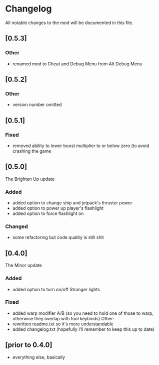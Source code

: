 ﻿# Changelog
All notable changes to the mod will be documented in this file.

## [0.5.3]

### Other
- renamed mod to Cheat and Debug Menu from Alt Debug Menu

## [0.5.2]

### Other
- version number omitted

## [0.5.1]

### Fixed
- removed ability to lower boost multiplier to or below zero (to avoid crashing the game

## [0.5.0]
The Brighten Up update

### Added
- added option to change ship and jetpack's thruster power
- added option to power up player's flashlight
- added option to force flashlight on

### Changed
- some refactoring but code quality is still shit

## [0.4.0]
The Minor update

### Added
- added option to turn on/off Stranger lights

### Fixed
- added warp modifier A/B (so you need to hold one of those to warp, otherwise they overlap with tool keybinds)
Other:
- rewritten readme.txt so it's more understandable
- added changelog.txt (hopefully I'll remember to keep this up to date)

## [prior to 0.4.0]
- everything else, basically